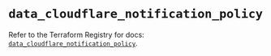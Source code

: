 # `data_cloudflare_notification_policy`

Refer to the Terraform Registry for docs: [`data_cloudflare_notification_policy`](https://registry.terraform.io/providers/cloudflare/cloudflare/5.6.0/docs/data-sources/notification_policy).
